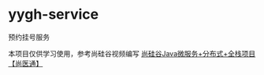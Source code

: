 # yygh-service

预约挂号服务

本项目仅供学习使用，参考尚硅谷视频编写 [尚硅谷Java微服务+分布式+全栈项目【尚医通】](https://www.bilibili.com/video/BV1V5411K7rT)